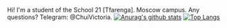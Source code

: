Hi! I'm a student of the School 21 [Tfarenga]. Moscow campus. 
Any questions? Telegram: @ChuiVictoria.
[![Anurag's github stats](https://github-readme-stats.vercel.app/api?username=VictorinaVicka)](https://github.com/anuraghazra/github-readme-stats)
[![Top Langs](https://github-readme-stats.vercel.app/api/top-langs/?username=VictorinaVicka)](https://github.com/anuraghazra/github-readme-stats)
<!--
**VictorinaVicka/VictorinaVicka** is a ✨ _special_ ✨ repository because its `README.md` (this file) appears on your GitHub profile.

Here are some ideas to get you started:

- 🔭 I’m currently working on ...
- 🌱 I’m currently learning ...
- 👯 I’m looking to collaborate on ...
- 🤔 I’m looking for help with ...
- 💬 Ask me about ...
- 📫 How to reach me: ...
- 😄 Pronouns: ...
- ⚡ Fun fact: ...
-->
